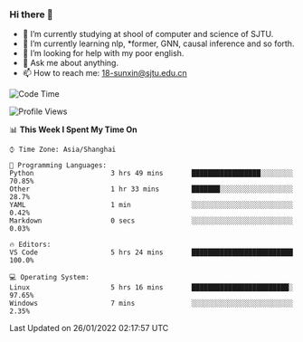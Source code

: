 ### Hi there 👋

<!--
**sunxin000/sunxin000** is a ✨ _special_ ✨ repository because its `README.md` (this file) appears on your GitHub profile.

Here are some ideas to get you started:

- 🔭 I’m currently working on ...
- 🌱 I’m currently learning ...
- 👯 I’m looking to collaborate on ...
- 🤔 I’m looking for help with ...
- 💬 Ask me about ...
- 📫 How to reach me: ...
- 😄 Pronouns: ...
- ⚡ Fun fact: ...
-->
- 🏫 I’m currently studying at shool of computer and science of SJTU.
- 🌱 I’m currently learning nlp, \*former, GNN, causal inference and so forth.
- 🤔 I’m looking for help with my poor english.
- 💬 Ask me about anything.
- 📫 How to reach me: 18-sunxin@sjtu.edu.cn
<!--START_SECTION:waka-->
![Code Time](http://img.shields.io/badge/Code%20Time-85%20hrs%2027%20mins-blue)

![Profile Views](http://img.shields.io/badge/Profile%20Views-0-blue)

📊 **This Week I Spent My Time On** 

```text
⌚︎ Time Zone: Asia/Shanghai

💬 Programming Languages: 
Python                   3 hrs 49 mins       █████████████████░░░░░░░░   70.85% 
Other                    1 hr 33 mins        ███████░░░░░░░░░░░░░░░░░░   28.7% 
YAML                     1 min               ░░░░░░░░░░░░░░░░░░░░░░░░░   0.42% 
Markdown                 0 secs              ░░░░░░░░░░░░░░░░░░░░░░░░░   0.03%

🔥 Editors: 
VS Code                  5 hrs 24 mins       █████████████████████████   100.0%

💻 Operating System: 
Linux                    5 hrs 16 mins       ████████████████████████░   97.65% 
Windows                  7 mins              ░░░░░░░░░░░░░░░░░░░░░░░░░   2.35%

```


 Last Updated on 26/01/2022 02:17:57 UTC
<!--END_SECTION:waka-->
